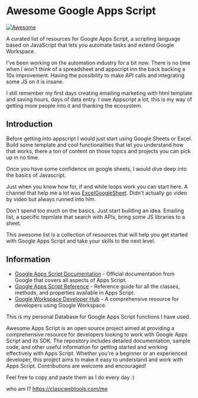 Awesome Google Apps Script
==========================

[![Awesome](https://awesome.re/badge.svg)](https://github.com/Flozad/Awsome-Appscript)

A curated list of resources for Google Apps Script, a scripting language based on JavaScript that lets you automate tasks and extend Google Workspace.

I've been working on the automation industry for a bit now. There is no time when I won't think of a spreadsheet and appscript inn the back backing a 10x improvement. Having the possibility to make API calls and integrating some JS on it is insane.

I still remember my first days creating emailing marketing with html template and saving hours, days of data entry. I owe Appscript a lot, this is my way of getting more people into it and thanking the ecosystem.

Introduction
------------
Before getting into appscript I would just start using Google Sheets or Excel. Build some template and cool functionalities that let you understand how that works, there a ton of content on those topics and projects you can pick up in no time.

Once you have some confidence on google sheets, I would dive deep into the basics of Javascript.

Just when you know how for, if and while loops work you can start here. A channel that help me a lot was [ExcelGoogleSheet](https://www.youtube.com/@ExcelGoogleSheets). Didn't actually go video by video but always runned into him.

Don't spend too much on the basics. Just start building an idea. Emailing list, a specific tepmlate that search with APIs, bring some JS libraries to a sheet.

This awesome list is a collection of resources that will help you get started with Google Apps Script and take your skills to the next level.

Information
-----------

-   [Google Apps Script Documentation](https://developers.google.com/apps-script) - Official documentation from Google that covers all aspects of Apps Script.
-   [Google Apps Script Reference](https://developers.google.com/apps-script/reference) - Reference guide for all the classes, methods, and properties available in Apps Script.
-   [Google Workspace Developer Hub](https://developers.google.com/workspace) - A comprehensive resource for developers using Google Workspace.

This is my personal Database for Google Apps Script functions I have used.

Awesome Apps Script is an open source project aimed at providing a comprehensive resource for developers looking to work with Google Apps Script and its SDK. The repository includes detailed documentation, sample code, and other useful information for getting started and working effectively with Apps Script. Whether you're a beginner or an experienced developer, this project aims to make it easy to understand and work with Apps Script. Contributions are welcome and encouraged!

Feel free to copy and paste them as I do every day :)

who am I? https://clasicwebtools.com/me
